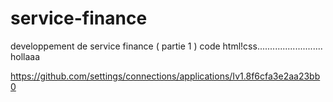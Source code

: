 # service-finance
developpement de service finance ( partie 1 ) 
code html!css..........................
hollaaa

https://github.com/settings/connections/applications/Iv1.8f6cfa3e2aa23bb0
